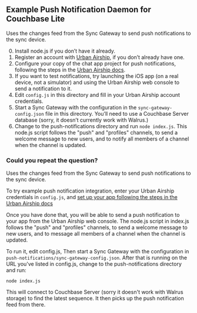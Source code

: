 ## Example Push Notification Daemon for Couchbase Lite

Uses the changes feed from the Sync Gateway to send push notifications to the sync device.

0. Install node.js if you don’t have it already.
1. Register an account with [Urban Airship](http://urbanairship.com), if you don’t already have one.
2. Configure your copy of the chat app project for push notifications, following the steps in the [Urban Airship docs](http://docs.urbanairship.com/build/ios.html#setting-up-urban-airship).
3. If you want to test notifications, try launching the iOS app (on a real device, not a simulator) and using the Urban Airship web console to send a notification to it.
4. Edit `config.js` in this directory and fill in your Urban Airship account credentials.
5. Start a Sync Gateway with the configuration in the `sync-gateway-config.json` file in this directory. You’ll need to use a Couchbase Server database (sorry, it doesn’t currently work with Walrus.)
6. Change to the push-notifications directory and run `node index.js`. This node.js script follows the "push" and "profiles" channels, to send a welcome message to new users, and to notify all members of a channel when the channel is updated.


### Could you repeat the question?

Uses the changes feed from the Sync Gateway to send push notifications to the sync device.

To try example push notification integration, enter your Urban Airship credentials in `config.js`, and [set up your app following the steps in the Urban Airship docs](http://docs.urbanairship.com/build/ios.html#setting-up-urban-airship)

Once you have done that, you will be able to send a push notification to your app from the Urban Airship web console. The node.js script in index.js follows the "push" and "profiles" channels, to send a welcome message to new users, and to message all members of a channel when the channel is updated.

To run it, edit config.js, Then start a Sync Gateway with the configuration in `push-notifications/sync-gateway-config.json`. After that is running on the URL you've listed in config.js, change to the push-notifications directory and run:

	node index.js

This will connect to Couchbase Server (sorry it doesn't work with Walrus storage) to find the latest sequence. It then picks up the push notification feed from there.
